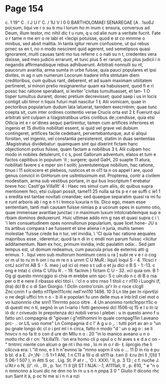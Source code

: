 # Page 154

c. 1 19" C . I J U I' C. / 1U V I 0 0 BARTHOLOMAEI SENAREGAE [A . 1so6J poi;sum, liqui ve r o su b mu l torum ho m inum c ensura, conversus ad Deum, illum testor, mc nihil dic t u rum, q u od alie num a veritate fucrit. Fate o r tame n me err o re labi et <lecipi potuisse, quod e st co mnmne o mnibus, sed absit malitia. In tanta igitur rerum confusione, ut qui rebus prnec ss en t, no n modo nescirent quid agerent, sed semetipsos quasi ignorarent, multi causas tanti mo tus referre c o nati su n t, credentes vera dixisse, sed meo judicio errarunt, et tunc plus 5 er rarunt, quo plus judicii i n negandis affirmandisque rebus adhibuerunt. Arbitrati nonnulli su nt, paucorum avaritia, arma sumta in urbe fuisse, quia pauci populares et ipsi divites, m ag n um numerum Locorum tradere infra stntutam diem creditoribus, cum quibus rant, deberent, et ad suam maximam utiiitatem pertineret, si minori pretio resignarentur quam ea habuissent, quod fi e ri possc hac ratione sperabant, si leviter 'civitas tumultuasset, et tan- 1 O tisper tumultus duraret, donec pretium decrevisset; quod saep i us in locis contigit ubi timor n liquis futuri mali nascitur 1 Ł Alii vomicam, quae in pectoribus popularium dudum lata latuerat, tamdem execrntnm; quae tunc coepta sit, cum inter ordines contentio verae Crucis orta est 2 Ł Fuerunt qui arbitrati sint culpam a ì\Iagistratibus urbis civilibus de:;cendisse, quia etsi Otlìcia int e r or'dines aequc partirentur, tamen cum artifices inferiores et ingenio et 15 divitiis nobilitati essent, si quid vel grave vel dubium contingeret, artifices facile cedebant, pervertebanturque, aut si aliqui forsitan, vel ingenio, vel constantia persisterent, statim in duas sententias .Magistratus dividebatur: quamquam sint qui dixerint fictam hanc objectioncm potius fuisse, quam factam a nobilibus 3 Ł Alii culpam hoc modo in nobiles detulerunt, t c s, post Gallorum adventum, elatos et tum e factos capitibus in populum 'it ; surgere; quod GalH, 20 suapte 11 atura, nobilitati favere s e mper sin t soliti; juventutemque nobilium, hac ratione, tinuo i 11 solcscere et plebeos, rusticos et m o11 ta n os appel l are, quod genus convicii in GnHorum ore usitntissimum est. Propterea, contr a civilem modestiam, arma sub vestibus portare, in qui bus inscriptum f erebatur breve hoc: Castt'ga Villa1lt' 4 : Haec res simul cum aliis, dc quibus supra mentionem feci, etsi culpari possit, tame11 25 nulla sa tis p e r se suffì c ie1 1 s eredita est tantae novitati creandae; sed quaeque separatim quasi ra mi fu e runt arboris ab i ng e n t i tnmco luxuria n tis. Dico ego, meam esse sententiam, tanti mali causam fuisse nimias p a ucorum opes in summo otio, quae immensae avaritiae junctac i n maximum luxum intolcrabilemque sup e rbiam dominos deduxerunt. Huic ultimae addo nrn g nas et quasi supra c i \ 'i lem consuetudinem opes nonnullonun popularium, quae licet hone- JU s tis artibus compara t ae fuissent et sine aliena i n juria, multis tamen molestae 'fuisse crede ba n tur, vel invidia, \ 'Cl quia hac ratione aequales majoribus esse ,·iderentur; quod ta n di in c endii non parum fuissc <licitur additamentum. Nam ex hoc, primum invidia, indc paulatim odia:.. Sed jam tempus est, ut domum redeamus, cum paucula prius de externis atti g erimus. 1 . liqul vero sub multorum hominum cens u ra ] subi re v e r o cog or m ul to ru m h om i nu m re n s urnm C U MuR.: liqui) loqui S - 4. 11csci r cntJ scirl'nt AB S - 5. meo j ud ici o) meo s t udi o et ju dici o B S - 1:-13. c ong e lnta) c clnta C Ul\lu R . - 19. faclnm } fictam C U - 32. vcl quia om. B 1 Og gi questo mnncggio si chia m erebbe unn spc- 5 c uln:do n c di B o rsa per o tt e nere il ribasso elci titol i. :\'cl n o stro rnso 1 titoli c r n110 i Luoghi (f,(lra) dcl B c o di San Giorgio. ! Dclln contro\'crsin. pl'r In c roce clcgll Znc:cnrin f u detto n111pin111cntc nell'nn110 1496. 10 3 Ln lite per In ripnrtlzi o ne degli uffici trn n o - b ili e popolari fu unn delle mus e lnb:lnll ciel mot o vo luzionnrio che snri1 11nrrnto poco oltre . 4 Un anonimo rontc1npor:t1ic·o di questi mc n ti, segnò in un l>iario i fotti genovesi dcl 1506-oj 15 e l o In iz iò dc r criveudo In prepotenza dci nobili verso i plebei : u in questo anno f u fatto un:\ compagnia di "giovan i g"ntllhomini In quale cornpag11in I.aveano prc- .. or LIL uso nome" Ln Compagnia d c l' A g u o ,. : tutti port av an o "un pu gnale longo dc cl o i pnl ml i n circa, fatto n modo "d ' un o ag o : se li hnvcv n no fa tt o con d ure dn Mllu n o : 20 "in lo manico aveano u n o motto rhc di r cn: "ŁŁilla11i. :\'on era homo cli p opul o c hi aves s e d a c on - " trntnrc niente con alcun o ge nt i lho mo , lo m in o r di- Ł iiprcgio rhe li cllccva era: \ "ill nno, e li h n\"evnno la "mnno soprn il vis o ... 11 D in rio è pu b bl. d a E. J>,\N- :::5 1>1 ANI, 1 n C11 a !Ili o di slt11·ia .t:en (l :Łru (tri ll ,![ll(l 1 5 06-1 507 ), in Atti S oc . Lig. St. P at r ., \'O l. XXX\ ' II, p. 3 13 ; c f. nuche J. u'At:r o N, (l/'. rii. , III , p. 1or. !'I Il (jlt ST I NJA::-.1, A1111ali, II , p. 610, " e "n o n mnncnno a lcuni dic ne dnn no In rn u s n n pnpa 3 0 " Giulio I! dicono rhc sun Sant it à, p oc hi me si i n n a nzi